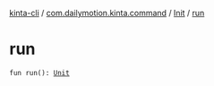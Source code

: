 [kinta-cli](../../index.md) / [com.dailymotion.kinta.command](../index.md) / [Init](index.md) / [run](./run.md)

# run

`fun run(): `[`Unit`](https://kotlinlang.org/api/latest/jvm/stdlib/kotlin/-unit/index.html)